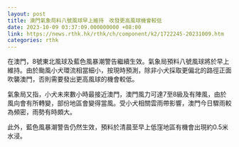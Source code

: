 ```yaml
---
layout: post
title: 澳門氣象局料八號風球早上維持　改發更高風球機會較低
date: 2023-10-09 03:37:09.000000000 +08:00
link: https://news.rthk.hk/rthk/ch/component/k2/1722245-20231009.htm
categories: rthk
---
```


在澳門，8號東北風球及藍色風暴潮警告繼續生效。氣象局預料八號風球將於早上維持。由於颱風小犬環流相當細小，按現時預測，除非小犬採取更偏北的路徑正面吹襲澳門，否則需要發出更高風球的機會較低。

氣象局又指，小犬未來數小時最接近澳門，澳門風力可達7至8級及有陣風，由於風向會有所轉變，部份地區會變得當風。受小犬相關雲雨帶影響，澳門今日驟雨較為頻密，雨勢有時頗大。

此外，藍色風暴潮警告仍然生效，預料於清晨至早上低窪地區有機會出現約0.5米水浸。
